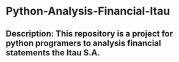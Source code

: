 # Python-Analysis-Financial-Itau

## **Description:** This repository is a project for python programers to analysis financial statements the Itau S.A.
